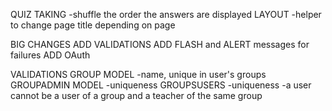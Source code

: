 QUIZ TAKING
    -shuffle the order the answers are displayed
LAYOUT
    -helper to change page title depending on page

BIG CHANGES
    ADD VALIDATIONS
    ADD FLASH and ALERT messages for failures
    ADD OAuth

VALIDATIONS
    GROUP MODEL
        -name, unique in user's groups
    GROUPADMIN MODEL
        -uniqueness
    GROUPSUSERS
        -uniqueness
        -a user cannot be a user of a group and a teacher of the same group